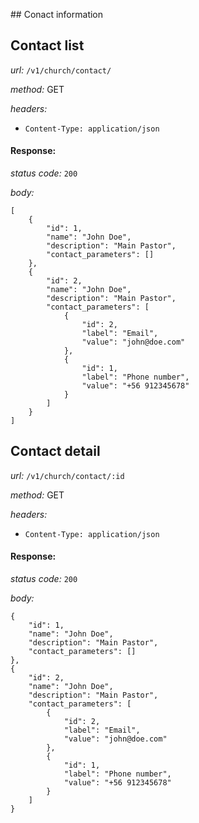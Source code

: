 ## Conact information

## Contact list
*url:* `/v1/church/contact/`

*method:* GET

*headers:* 
* `Content-Type: application/json`

#### Response:

*status code:* `200`

*body:*

```
[
    {
        "id": 1,
        "name": "John Doe",
        "description": "Main Pastor",
        "contact_parameters": []
    },
    {
        "id": 2,
        "name": "John Doe",
        "description": "Main Pastor",
        "contact_parameters": [
            {
                "id": 2,
                "label": "Email",
                "value": "john@doe.com"
            },
            {
                "id": 1,
                "label": "Phone number",
                "value": "+56 912345678"
            }
        ]
    }
]
``` 


## Contact detail
*url:* `/v1/church/contact/:id`

*method:* GET

*headers:* 
* `Content-Type: application/json`

#### Response:

*status code:* `200`

*body:*

```
{
    "id": 1,
    "name": "John Doe",
    "description": "Main Pastor",
    "contact_parameters": []
},
{
    "id": 2,
    "name": "John Doe",
    "description": "Main Pastor",
    "contact_parameters": [
        {
            "id": 2,
            "label": "Email",
            "value": "john@doe.com"
        },
        {
            "id": 1,
            "label": "Phone number",
            "value": "+56 912345678"
        }
    ]
}
``` 